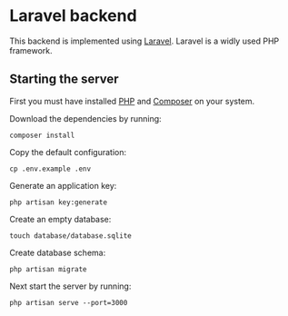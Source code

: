 # Laravel backend

This backend is implemented using [Laravel](https://laravel.com/). Laravel is a widly used PHP framework.

## Starting the server

First you must have installed [PHP](https://www.php.net/) and [Composer](https://getcomposer.org/download/) on your system.

Download the dependencies by running:

```composer install```

Copy the default configuration:

```cp .env.example .env```

Generate an application key:

```php artisan key:generate```

Create an empty database:

```touch database/database.sqlite```

Create database schema:

```php artisan migrate```

Next start the server by running:

```php artisan serve --port=3000```
